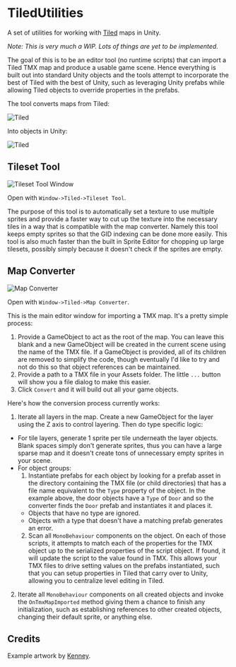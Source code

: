 # TiledUtilities

A set of utilities for working with [Tiled](http://mapeditor.org) maps in Unity.

*Note: This is very much a WIP. Lots of things are yet to be implemented.*

The goal of this is to be an editor tool (no runtime scripts) that can import a Tiled TMX map and produce a usable game scene. Hence everything is built out into standard Unity objects and the tools attempt to incorporate the best of Tiled with the best of Unity, such as leveraging Unity prefabs while allowing Tiled objects to override properties in the prefabs.

The tool converts maps from Tiled:

![Tiled](https://github.com/UnityCommunity/TiledUtilities/raw/master/Readme_Tiled.png)

Into objects in Unity:

![Tiled](https://github.com/UnityCommunity/TiledUtilities/raw/master/Readme_Unity.png)

## Tileset Tool

![Tileset Tool Window](https://github.com/UnityCommunity/TiledUtilities/raw/master/Readme_TilesetTool.png)

Open with `Window->Tiled->Tileset Tool`.

The purpose of this tool is to automatically set a texture to use multiple sprites and provide a faster way to cut up the texture into the necessary tiles in a way that is compatible with the map converter. Namely this tool keeps empty sprites so that the GID indexing can be done more easily. This tool is also much faster than the built in Sprite Editor for chopping up large tilesets, possibly simply because it doesn't check if the sprites are empty.

## Map Converter

![Map Converter](https://github.com/UnityCommunity/TiledUtilities/raw/master/Readme_MapConverter.png)

Open with `Window->Tiled->Map Converter`.

This is the main editor window for importing a TMX map. It's a pretty simple process:

1. Provide a GameObject to act as the root of the map. You can leave this blank and a new GameObject will be created in the current scene using the name of the TMX file. If a GameObject is provided, all of its children are removed to simplify the code, though eventually I'd like to try and not do this so that object references can be maintained.
2. Provide a path to a TMX file in your Assets folder. The little `...` button will show you a file dialog to make this easier.
3. Click `Convert` and it will build out all your game objects.

Here's how the conversion process currently works:

1. Iterate all layers in the map. Create a new GameObject for the layer using the Z axis to control layering. Then do type specific logic:
  - For tile layers, generate 1 sprite per tile underneath the layer objects. Blank spaces simply don't generate sprites, thus you can have a large sparse map and it doesn't create tons of unnecessary empty sprites in your scene.
  - For object groups:
    1. Instantiate prefabs for each object by looking for a prefab asset in the directory containing the TMX file (or child directories) that has a file name equivalent to the `Type` property of the object. In the example above, the door objects have a `Type` of `Door` and so the converter finds the `Door` prefab and instantiates it and places it.
      - Objects that have no type are ignored.
      - Objects with a type that doesn't have a matching prefab generates an error.
    2. Scan all `MonoBehaviour` components on the object. On each of those scripts, it attempts to match each of the properties for the TMX object up to the serialized properties of the script object. If found, it will update the script to the value found in TMX. This allows your TMX files to drive setting values on the prefabs instantiated, such that you can setup properties in Tiled that carry over to Unity, allowing you to centralize level editing in Tiled.
2. Iterate all `MonoBehaviour` components on all created objects and invoke the `OnTmxMapImported` method giving them a chance to finish any initialization, such as establishing references to other created objects, changing their default sprite, or anything else.

## Credits

Example artwork by [Kenney](http://kenney.nl).
